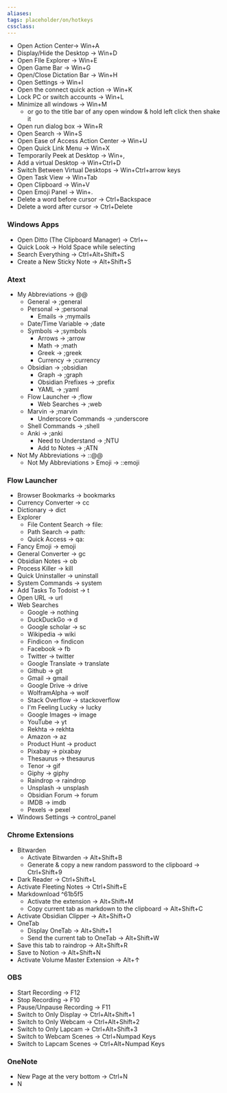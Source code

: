 ```yaml
---
aliases:
tags: placeholder/on/hotkeys 
cssclass:
---
```


-  Open Action Center→ Win+A 
-  Display/Hide the Desktop → Win+D 
-  Open FIle Explorer → Win+E 
-  Open Game Bar → Win+G 
-  Open/Close Dictation Bar → Win+H 
-  Open Settings → Win+I 
-  Open the connect quick action → Win+K 
-  Lock PC or switch accounts → Win+L 
-  Minimize all windows → Win+M 
    -   or go to the title bar of any open window & hold left click then shake it
-  Open run dialog box → Win+R 
-  Open Search → Win+S 
-  Open Ease of Access Action Center → Win+U 
-  Open Quick Link Menu → Win+X 
-  Temporarily Peek at Desktop → Win+,    
-  Add a virtual Desktop → Win+Ctrl+D 
-  Switch Between Virtual Desktops → Win+Ctrl+arrow keys 
-  Open Task View → Win+Tab 
-  Open Clipboard → Win+V 
-  Open Emoji Panel → Win+. 
-  Delete a word before cursor → Ctrl+Backspace 
-  Delete a word after cursor → Ctrl+Delete 


### Windows Apps
- Open Ditto (The Clipboard Manager) → Ctrl+~
- Quick Look → Hold Space while selecting 
- Search Everything → Ctrl+Alt+Shift+S
- Create a New Sticky Note → Alt+Shift+S


### Atext
- My Abbreviations → @@
	- General → ;general
	- Personal → ;personal
		- Emails → ;mymails 
	- Date/Time Variable → ;date 
	- Symbols → ;symbols 
		- Arrows → ;arrow 
		- Math → ;math 
		- Greek → ;greek 
		- Currency → ;currency 
	- Obsidian → ;obsidian 
		- Graph → ;graph 
		- Obsidian Prefixes → ;prefix 
		- YAML → ;yaml
	- Flow Launcher → ;flow
		- Web Searches → ;web
	- Marvin → ;marvin 
		- Underscore Commands → ;underscore
	- Shell Commands → ;shell 
	- Anki → ;anki 
		- Need to Understand → ;NTU 
		- Add to Notes → ;ATN
- Not My Abbreviations → ::@@
	- Not My Abbreviations > Emoji → ::emoji

### Flow Launcher
- Browser Bookmarks → bookmarks
- Currency Converter → cc
- Dictionary → dict
- Explorer
	- File Content Search → file:
	- Path Search → path:
	- Quick Access → qa:
- Fancy Emoji → emoji
- General Converter → gc
- Obsidian Notes → ob
- Process Killer → kill
- Quick Uninstaller → uninstall
- System Commands → system
- Add Tasks To Todoist → t
- Open URL → url
- Web Searches
	- Google → nothing
	- DuckDuckGo → d
	- Google scholar → sc
	- Wikipedia → wiki 
	- Findicon → findicon
	- Facebook → fb
	- Twitter → twitter
	- Google Translate → translate
	- Github → git
	- Gmail → gmail 
	- Google Drive → drive
	- WolframAlpha → wolf
	- Stack Overflow → stackoverflow
	- I'm Feeling Lucky → lucky
	- Google Images → image
	- YouTube → yt
	- Rekhta → rekhta
	- Amazon → az
	- Product Hunt → product
	- Pixabay → pixabay
	- Thesaurus → thesaurus
	- Tenor → gif
	- Giphy → giphy
	- Raindrop → raindrop
	- Unsplash → unsplash
	- Obsidian Forum → forum
	- IMDB → imdb
	- Pexels → pexel
- Windows Settings → control_panel


### Chrome Extensions
- Bitwarden
	- Activate Bitwarden → Alt+Shift+B
	- Generate & copy a new random password to the clipboard → Ctrl+Shift+9
- Dark Reader → Ctrl+Shift+L
- Activate Fleeting Notes → Ctrl+Shift+E
- Markdownload ^61b5f5
	- Activate the extension → Alt+Shift+M
	- Copy current tab as markdown to the clipboard → Alt+Shift+C
- Activate Obsidian Clipper → Alt+Shift+O
- OneTab
	- Display OneTab → Alt+Shift+1
	- Send the current tab to OneTab → Alt+Shift+W
- Save this tab to raindrop → Alt+Shift+R
- Save to Notion → Alt+Shift+N
- Activate Volume Master Extension → Alt+↑

### OBS
- Start Recording → F12
- Stop Recording → F10
- Pause/Unpause Recording → F11
- Switch to Only Display → Ctrl+Alt+Shift+1
- Switch to Only Webcam → Ctrl+Alt+Shift+2
- Switch to Only Lapcam → Ctrl+Alt+Shift+3
- Switch to Webcam Scenes → Ctrl+Numpad Keys
- Switch to Lapcam Scenes → Ctrl+Alt+Numpad Keys


### OneNote
- New Page at the very bottom → Ctrl+N
- N 